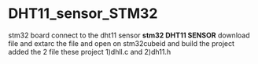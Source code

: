 # DHT11_sensor_STM32
stm32 board connect to the dht11 sensor 
**stm32 DHT11 SENSOR**
download file and extarc the file and open on stm32cubeid and build the project 
added the 2 file these project 1)dhll.c and 2)dh11.h
